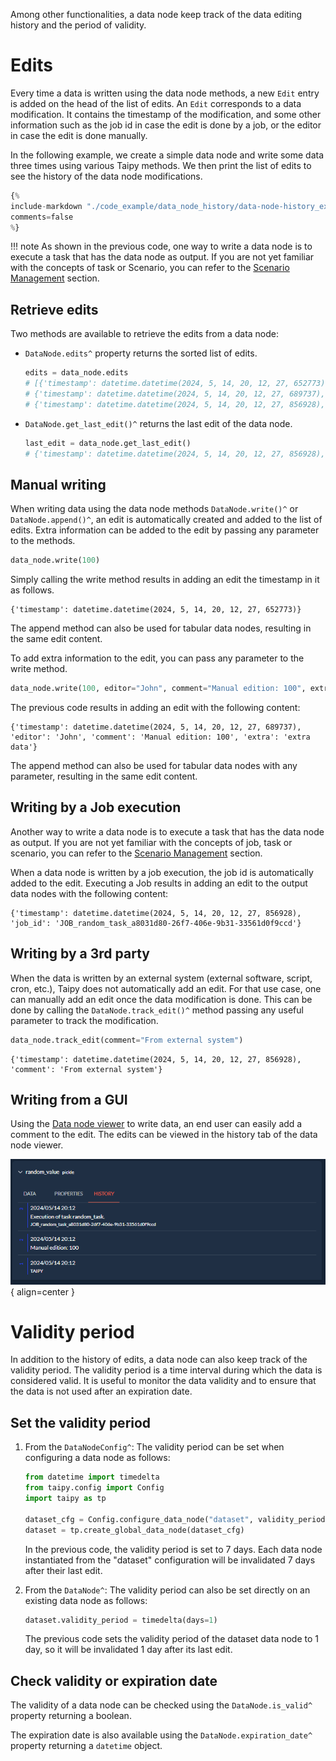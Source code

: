 Among other functionalities, a data node keep track of the data editing history and
the period of validity.

# Edits
Every time a data is written using the data node methods, a new `Edit` entry is
added on the head of the list of edits. An `Edit` corresponds to a data modification.
It contains the timestamp of the modification, and some other information such as the
job id in case the edit is done by a job, or the editor in case the edit is done
manually.

In the following example, we create a simple data node and write some data three times
using various Taipy methods. We then print the list of edits to see the history of the
data node modifications.

```python
{%
include-markdown "./code_example/data_node_history/data-node-history_example.py"
comments=false
%}
```

!!! note
    As shown in the previous code, one way to write a data node is to execute a task
    that has the data node as output. If you are not yet familiar with the concepts of
    task or Scenario, you can refer to the
    [Scenario Management](../scenario-mgt/index.md) section.

## Retrieve edits

Two methods are available to retrieve the edits from a data node:

- `DataNode.edits^` property returns the sorted list of edits.
    ```python
    edits = data_node.edits
    # [{'timestamp': datetime.datetime(2024, 5, 14, 20, 12, 27, 652773), 'editor': 'TAIPY', 'comment': 'Default data written.'},
    # {'timestamp': datetime.datetime(2024, 5, 14, 20, 12, 27, 689737), 'editor': 'John', 'comment': 'Manual edition: 100', 'extra': 'extra data'},
    # {'timestamp': datetime.datetime(2024, 5, 14, 20, 12, 27, 856928), 'job_id': 'JOB_random_task_a8031d80-26f7-406e-9b31-33561d0f9ccd'}]
    ```
- `DataNode.get_last_edit()^` returns the last edit of the data node.
    ```python
    last_edit = data_node.get_last_edit()
    # {'timestamp': datetime.datetime(2024, 5, 14, 20, 12, 27, 856928), 'job_id': 'JOB_random_task_a8031d80-26f7-406e-9b31-33561d0f9ccd'}]
    ```

## Manual writing

When writing data using the data node methods `DataNode.write()^` or `DataNode.append()^`,
an edit is automatically created and added to the list of edits. Extra information can be
added to the edit by passing any parameter to the methods.

```python
data_node.write(100)
```
Simply calling the write method results in adding an edit the timestamp in it as follows.
```console
{'timestamp': datetime.datetime(2024, 5, 14, 20, 12, 27, 652773)}
```
The append method can also be used for tabular data nodes, resulting in the same edit content.

To add extra information to the edit, you can pass any parameter to the write method.
```python
data_node.write(100, editor="John", comment="Manual edition: 100", extra="extra data")
```
The previous code results in adding an edit with the following content:
```console
{'timestamp': datetime.datetime(2024, 5, 14, 20, 12, 27, 689737), 'editor': 'John', 'comment': 'Manual edition: 100', 'extra': 'extra data'}
```
The append method can also be used for tabular data nodes with any parameter,
resulting in the same edit content.

## Writing by a Job execution

Another way to write a data node is to execute a task that has the data node as
output. If you are not yet familiar with the concepts of job, task or scenario,
you can refer to the [Scenario Management](../scenario-mgt/index.md) section.

When a data node is written by a job execution, the job id is automatically added
to the edit. Executing a Job results in adding an edit to the output data nodes
with the following content:
```console
{'timestamp': datetime.datetime(2024, 5, 14, 20, 12, 27, 856928), 'job_id': 'JOB_random_task_a8031d80-26f7-406e-9b31-33561d0f9ccd'}
```

## Writing by a 3rd party

When the data is written by an external system (external software, script, cron, etc.),
Taipy does not automatically add an edit. For that use case, one can manually add
an edit once the data modification is done. This can be done by calling the
`DataNode.track_edit()^` method passing any useful parameter to track the modification.

```python
data_node.track_edit(comment="From external system")
```
```console
{'timestamp': datetime.datetime(2024, 5, 14, 20, 12, 27, 856928), 'comment': 'From external system'}
```

## Writing from a GUI
Using the [Data node viewer](viselemts/data_node.md) to write data, an end user
can easily add a comment to the edit. The edits can be viewed in the history tab of
the data node viewer.

![The history tab of a data node viewer](./img/data_node_history/data-node-history_example.png){ align=center }

# Validity period

In addition to the history of edits, a data node can also keep track of the validity
period. The validity period is a time interval during which the data is considered valid.
It is useful to monitor the data validity and to ensure that the data is not used after
an expiration date.

## Set the validity period

1. From the `DataNodeConfig^`:
    The validity period can be set when configuring a data node as follows:
    ```python
    from datetime import timedelta
    from taipy.config import Config
    import taipy as tp

    dataset_cfg = Config.configure_data_node("dataset", validity_period=timedelta(days=7))
    dataset = tp.create_global_data_node(dataset_cfg)
    ```
    In the previous code, the validity period is set to 7 days. Each data node instantiated
    from the "dataset" configuration will be invalidated 7 days after their last edit.

2. From the `DataNode^`:
    The validity period can also be set directly on an existing data node as follows:
    ```python
    dataset.validity_period = timedelta(days=1)
    ```
    The previous code sets the validity period of the dataset data node to 1 day, so it
    will be invalidated 1 day after its last edit.

## Check validity or expiration date

The validity of a data node can be checked using the `DataNode.is_valid^` property returning
a boolean.

The expiration date is also available using the `DataNode.expiration_date^` property
returning a `datetime` object.
